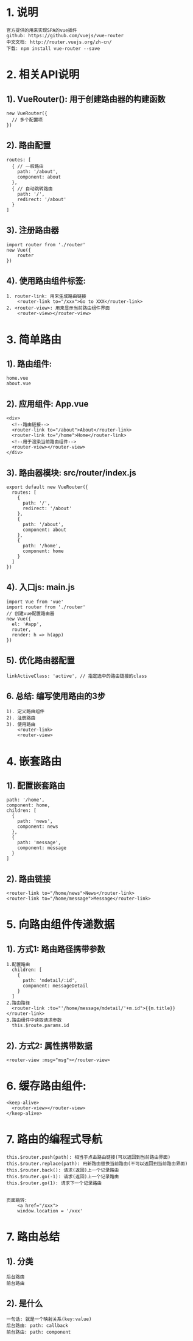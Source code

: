 # 1. 说明
	官方提供的用来实现SPA的vue插件
	github: https://github.com/vuejs/vue-router
	中文文档: http://router.vuejs.org/zh-cn/
	下载: npm install vue-router --save
  
# 2. 相关API说明
## 1). VueRouter(): 用于创建路由器的构建函数
    new VueRouter({
      // 多个配置项
    })

## 2). 路由配置
    routes: [
      { // 一般路由
        path: '/about',
        component: about
      },
      { // 自动跳转路由
        path: '/', 
        redirect: '/about'
      }
    ]

## 3). 注册路由器
	import router from './router'
	new Vue({
		router
	})

## 4). 使用路由组件标签:
	1. router-link: 用来生成路由链接
		<router-link to="/xxx">Go to XXX</router-link>
	2. <router-view>: 用来显示当前路由组件界面
		<router-view></router-view>
      
# 3. 简单路由
## 1). 路由组件:
	home.vue
	about.vue

## 2). 应用组件: App.vue
    <div>
      <!--路由链接-->
      <router-link to="/about">About</router-link>
      <router-link to="/home">Home</router-link>
      <!--用于渲染当前路由组件-->
      <router-view></router-view>  
    </div>

## 3). 路由器模块: src/router/index.js
	export default new VueRouter({
      routes: [
        {
          path: '/',
          redirect: '/about'
        },
        {
          path: '/about',
          component: about
        },
        {
          path: '/home',
          component: home
        }
      ]
    })

## 4). 入口js: main.js
	import Vue from 'vue'
    import router from './router'
    // 创建vue配置路由器
    new Vue({
      el: '#app',
      router,
      render: h => h(app)
    })

## 5). 优化路由器配置
    linkActiveClass: 'active', // 指定选中的路由链接的class

## 6. 总结: 编写使用路由的3步
	1). 定义路由组件
	2). 注册路由
	3). 使用路由
		<router-link>
		<router-view>
    
# 4. 嵌套路由
## 1). 配置嵌套路由
    path: '/home',
    component: home,
    children: [
      {
        path: 'news',
        component: news
      },
      {
        path: 'message',
        component: message
      }
    ]

## 2). 路由链接
    <router-link to="/home/news">News</router-link>
    <router-link to="/home/message">Message</router-link>

# 5. 向路由组件传递数据
## 1). 方式1: 路由路径携带参数
	1.配置路由
      children: [
        {
          path: 'mdetail/:id',
          component: messageDetail
        }
      ]
    2.路由路径
      <router-link :to="'/home/message/mdetail/'+m.id">{{m.title}}</router-link>
    3.路由组件中读取请求参数
      this.$route.params.id

## 2). 方式2: <router-view>属性携带数据
    <router-view :msg="msg"></router-view>

# 6. 缓存路由组件: <keep-alive>
    <keep-alive>
      <router-view></router-view>
    </keep-alive>
    
# 7. 路由的编程式导航
	this.$router.push(path): 相当于点击路由链接(可以返回到当前路由界面)
	this.$router.replace(path): 用新路由替换当前路由(不可以返回到当前路由界面)
	this.$router.back(): 请求(返回)上一个记录路由
	this.$router.go(-1): 请求(返回)上一个记录路由
	this.$router.go(1): 请求下一个记录路由


	页面跳转:
		<a href="/xxx">
		window.location = '/xxx'
	
# 7. 路由总结
## 1). 分类 
	后台路由
	前台路由
## 2). 是什么
	一句话: 就是一个映射关系(key:value)
	后台路由: path: callback
	前台路由: path: component